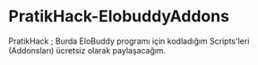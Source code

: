 # PratikHack-ElobuddyAddons
PratikHack ; Burda EloBuddy programı için kodladığım Scripts'leri (Addonsları) ücretsiz olarak paylaşacağım.
